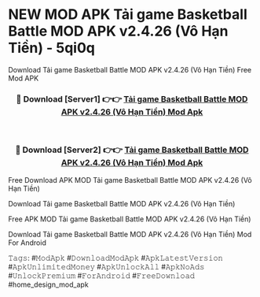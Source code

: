 # NEW MOD APK Tải game Basketball Battle MOD APK v2.4.26 (Vô Hạn Tiền) - 5qi0q
Download Tải game Basketball Battle MOD APK v2.4.26 (Vô Hạn Tiền) Free Mod APK

<div align="center">
<h3>🔴 Download [Server1] 👉👉 <a href="https://apk-comot.site?title=Tải_game_Basketball_Battle_MOD_APK_v2.4.26_(Vô_Hạn_Tiền)">Tải game Basketball Battle MOD APK v2.4.26 (Vô Hạn Tiền) Mod Apk</a></h3><br>

<h3>🔴 Download [Server2] 👉👉 <a href="https://apk-comot.site?title=Tải_game_Basketball_Battle_MOD_APK_v2.4.26_(Vô_Hạn_Tiền)">Tải game Basketball Battle MOD APK v2.4.26 (Vô Hạn Tiền) Mod Apk</a></h3>
</div>


Free Download APK MOD Tải game Basketball Battle MOD APK v2.4.26 (Vô Hạn Tiền)

Download Tải game Basketball Battle MOD APK v2.4.26 (Vô Hạn Tiền) 

Free APK MOD Tải game Basketball Battle MOD APK v2.4.26 (Vô Hạn Tiền) 

Download Tải game Basketball Battle MOD APK v2.4.26 (Vô Hạn Tiền) Mod For Android

𝚃𝚊𝚐𝚜: #𝙼𝚘𝚍𝙰𝚙𝚔 #𝙳𝚘𝚠𝚗𝚕𝚘𝚊𝚍𝙼𝚘𝚍𝙰𝚙𝚔 #𝙰𝚙𝚔𝙻𝚊𝚝𝚎𝚜𝚝𝚅𝚎𝚛𝚜𝚒𝚘𝚗 #𝙰𝚙𝚔𝚄𝚗𝚕𝚒𝚖𝚒𝚝𝚎𝚍𝙼𝚘𝚗𝚎𝚢 #𝙰𝚙𝚔𝚄𝚗𝚕𝚘𝚌𝚔𝙰𝚕𝚕 #𝙰𝚙𝚔𝙽𝚘𝙰𝚍𝚜 #𝚄𝚗𝚕𝚘𝚌𝚔𝙿𝚛𝚎𝚖𝚒𝚞𝚖 #𝙵𝚘𝚛𝙰𝚗𝚍𝚛𝚘𝚒𝚍 #𝙵𝚛𝚎𝚎𝙳𝚘𝚠𝚗𝚕𝚘𝚊𝚍 #home_design_mod_apk